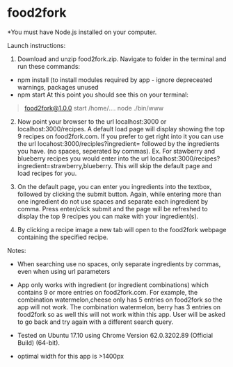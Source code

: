 # food2fork

*You must have Node.js installed on your computer.

Launch instructions:

1. Download and unzip food2fork.zip. Navigate to folder in the terminal and run these commands:
- npm install (to install modules required by app - ignore depreceated warnings, packages unused
- npm start
At this point you should see this on your terminal:

> food2fork@1.0.0 start /home/....
> node ./bin/www

2. Now point your browser to the url localhost:3000 or localhost:3000/recipes. A default load page will display showing the top 9 recipes on food2fork.com. If you prefer to get right into it you can use the url locahost:3000/reciples?ingredient= followed by the ingredients you have. (no spaces, seperated by commas). Ex. For stawberry and blueberry recipes you would enter into the url localhost:3000/recipes?ingredient=strawberry,blueberry. This will skip the default page and load recipes for you. 

3. On the default page, you can enter you ingredients into the textbox, followed by clicking the submit button. Again, while entering more than one ingredient do not use spaces and separate each ingredient by comma. Press enter/click submit and the page will be refreshed to display the top 9 recipes you can make with your ingredient(s). 

4. By clicking a recipe image a new tab will open to the food2fork webpage containing the specified recipe. 

Notes: 

- When searching use no spaces, only separate ingredients by commas, even when using url parameters

- App only works with ingredient (or ingredient combinations) which contains 9 or more entries on food2fork.com. For example, the combination watermelon,cheese only has 5 entries on food2fork so the app will not work. The combination watermelon, berry has 3 entries on food2fork so as well this will not work within this app. User will be asked to go back and try again with a different search query.
 
- Tested on Ubuntu 17.10 using Chrome Version 62.0.3202.89 (Official Build) (64-bit).

- optimal width for this app is >1400px 
